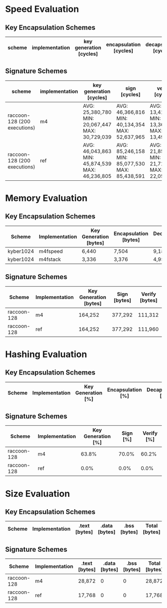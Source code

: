 # Speed Evaluation
## Key Encapsulation Schemes
| scheme | implementation | key generation [cycles] | encapsulation [cycles] | decapsulation [cycles] |
| ------ | -------------- | ----------------------- | ---------------------- | ---------------------- |
## Signature Schemes
| scheme | implementation | key generation [cycles] | sign [cycles] | verify [cycles] |
| ------ | -------------- | ----------------------- | ------------- | --------------- |
| raccoon-128 (200 executions) | m4 | AVG: 25,380,780 <br /> MIN: 20,067,447 <br /> MAX: 30,729,039 | AVG: 46,366,816 <br /> MIN: 40,134,354 <br /> MAX: 52,637,965 | AVG: 13,419,478 <br /> MIN: 13,365,192 <br /> MAX: 13,492,433 |
| raccoon-128 (200 executions) | ref | AVG: 46,043,863 <br /> MIN: 45,874,539 <br /> MAX: 46,236,805 | AVG: 85,246,158 <br /> MIN: 85,077,530 <br /> MAX: 85,438,591 | AVG: 21,853,730 <br /> MIN: 21,712,770 <br /> MAX: 22,054,681 |
# Memory Evaluation
## Key Encapsulation Schemes
| Scheme | Implementation | Key Generation [bytes] | Encapsulation [bytes] | Decapsulation [bytes] |
| ------ | -------------- | ---------------------- | --------------------- | --------------------- |
| kyber1024 | m4fspeed | 6,440 | 7,504 | 9,184 |
| kyber1024 | m4fstack | 3,336 | 3,376 | 4,952 |
## Signature Schemes
| Scheme | Implementation | Key Generation [bytes] | Sign [bytes] | Verify [bytes] |
| ------ | -------------- | ---------------------- | ------------ | -------------- |
| raccoon-128 | m4 | 164,252 | 377,292 | 111,312 |
| raccoon-128 | ref | 164,252 | 377,292 | 111,960 |
# Hashing Evaluation
## Key Encapsulation Schemes
| Scheme | Implementation | Key Generation [%] | Encapsulation [%] | Decapsulation [%] |
| ------ | -------------- | ------------------ | ----------------- | ----------------- |
## Signature Schemes
| Scheme | Implementation | Key Generation [%] | Sign [%] | Verify [%] |
| ------ | -------------- | ------------------ | -------- | ---------- |
| raccoon-128 | m4 | 63.8% | 70.0% | 60.2% |
| raccoon-128 | ref | 0.0% | 0.0% | 0.0% |
# Size Evaluation
## Key Encapsulation Schemes
| Scheme | Implementation | .text [bytes] | .data [bytes] | .bss [bytes] | Total [bytes] |
| ------ | -------------- | ------------- | ------------- | ------------ | ------------- |
## Signature Schemes
| Scheme | Implementation | .text [bytes] | .data [bytes] | .bss [bytes] | Total [bytes] |
| ------ | -------------- | ------------- | ------------- | ------------ | ------------- |
| raccoon-128 | m4 | 28,872 | 0 | 0 | 28,872 |
| raccoon-128 | ref | 17,768 | 0 | 0 | 17,768 |
